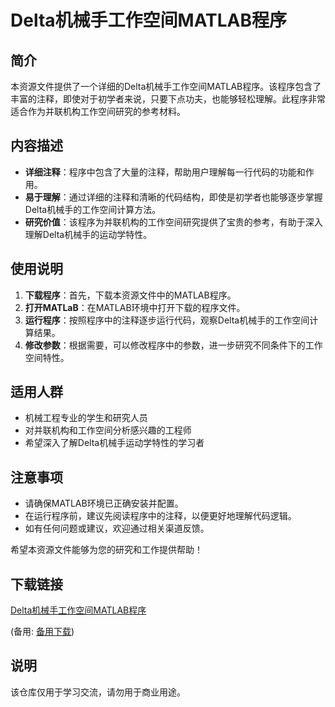 # Delta机械手工作空间MATLAB程序

## 简介

本资源文件提供了一个详细的Delta机械手工作空间MATLAB程序。该程序包含了丰富的注释，即使对于初学者来说，只要下点功夫，也能够轻松理解。此程序非常适合作为并联机构工作空间研究的参考材料。

## 内容描述

- **详细注释**：程序中包含了大量的注释，帮助用户理解每一行代码的功能和作用。
- **易于理解**：通过详细的注释和清晰的代码结构，即使是初学者也能够逐步掌握Delta机械手的工作空间计算方法。
- **研究价值**：该程序为并联机构的工作空间研究提供了宝贵的参考，有助于深入理解Delta机械手的运动学特性。

## 使用说明

1. **下载程序**：首先，下载本资源文件中的MATLAB程序。
2. **打开MATLaB**：在MATLAB环境中打开下载的程序文件。
3. **运行程序**：按照程序中的注释逐步运行代码，观察Delta机械手的工作空间计算结果。
4. **修改参数**：根据需要，可以修改程序中的参数，进一步研究不同条件下的工作空间特性。

## 适用人群

- 机械工程专业的学生和研究人员
- 对并联机构和工作空间分析感兴趣的工程师
- 希望深入了解Delta机械手运动学特性的学习者

## 注意事项

- 请确保MATLAB环境已正确安装并配置。
- 在运行程序前，建议先阅读程序中的注释，以便更好地理解代码逻辑。
- 如有任何问题或建议，欢迎通过相关渠道反馈。

希望本资源文件能够为您的研究和工作提供帮助！

## 下载链接
[Delta机械手工作空间MATLAB程序](https://pan.quark.cn/s/234173d52556) 

(备用: [备用下载](https://pan.baidu.com/s/1UcHN8atfkI-fzF0PjNu_GA?pwd=1234))

## 说明

该仓库仅用于学习交流，请勿用于商业用途。
